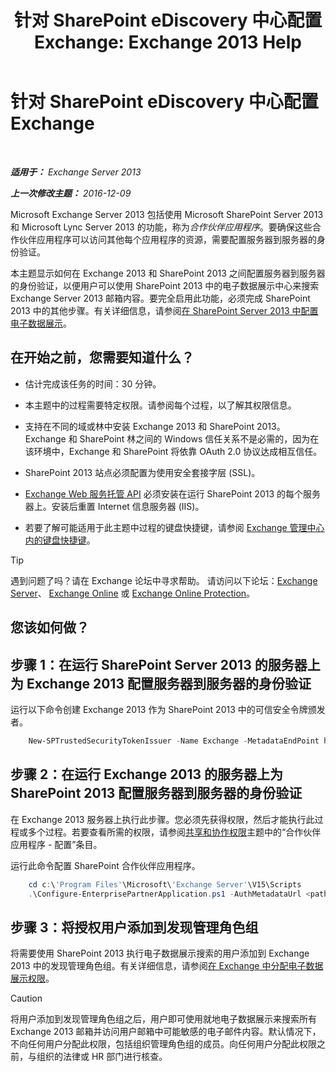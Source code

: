 ﻿---
title: '针对 SharePoint eDiscovery 中心配置 Exchange: Exchange 2013 Help'
TOCTitle: 针对 SharePoint eDiscovery 中心配置 Exchange
ms:assetid: 795c1a3b-295c-4ee5-ade9-52cf3fda3f19
ms:mtpsurl: https://technet.microsoft.com/zh-cn/library/JJ218665(v=EXCHG.150)
ms:contentKeyID: 50490869
ms.date: 01/11/2018
mtps_version: v=EXCHG.150
ms.translationtype: HT
---

# 针对 SharePoint eDiscovery 中心配置 Exchange

 

_**适用于：** Exchange Server 2013_

_**上一次修改主题：** 2016-12-09_

Microsoft Exchange Server 2013 包括使用 Microsoft SharePoint Server 2013 和 Microsoft Lync Server 2013 的功能，称为*合作伙伴应用程序*。要确保这些合作伙伴应用程序可以访问其他每个应用程序的资源，需要配置服务器到服务器的身份验证。

本主题显示如何在 Exchange 2013 和 SharePoint 2013 之间配置服务器到服务器的身份验证，以便用户可以使用 SharePoint 2013 中的电子数据展示中心来搜索 Exchange Server 2013 邮箱内容。要完全启用此功能，必须完成 SharePoint 2013 中的其他步骤。有关详细信息，请参阅[在 SharePoint Server 2013 中配置电子数据展示](https://go.microsoft.com/fwlink/?linkid=257727)。

## 在开始之前，您需要知道什么？

  - 估计完成该任务的时间：30 分钟。

  - 本主题中的过程需要特定权限。请参阅每个过程，以了解其权限信息。

  - 支持在不同的域或林中安装 Exchange 2013 和 SharePoint 2013。Exchange 和 SharePoint 林之间的 Windows 信任关系不是必需的，因为在该环境中，Exchange 和 SharePoint 将依靠 OAuth 2.0 协议达成相互信任。

  - SharePoint 2013 站点必须配置为使用安全套接字层 (SSL)。

  - [Exchange Web 服务托管 API](https://go.microsoft.com/fwlink/?linkid=257726) 必须安装在运行 SharePoint 2013 的每个服务器上。安装后重置 Internet 信息服务器 (IIS)。

  - 若要了解可能适用于此主题中过程的键盘快捷键，请参阅 [Exchange 管理中心内的键盘快捷键](keyboard-shortcuts-in-the-exchange-admin-center-exchange-online-protection-help.md)。

> [!TIP]  
> 遇到问题了吗？请在 Exchange 论坛中寻求帮助。 请访问以下论坛：<a href="https://go.microsoft.com/fwlink/p/?linkid=60612">Exchange Server</a>、 <a href="https://go.microsoft.com/fwlink/p/?linkid=267542">Exchange Online</a> 或 <a href="https://go.microsoft.com/fwlink/p/?linkid=285351">Exchange Online Protection</a>。


## 您该如何做？

## 步骤 1：在运行 SharePoint Server 2013 的服务器上为 Exchange 2013 配置服务器到服务器的身份验证

运行以下命令创建 Exchange 2013 作为 SharePoint 2013 中的可信安全令牌颁发者。

```powershell
    New-SPTrustedSecurityTokenIssuer -Name Exchange -MetadataEndPoint https://<Exchange Server Name or FQDN>/autodiscover/metadata/json/1
```

## 步骤 2：在运行 Exchange 2013 的服务器上为 SharePoint 2013 配置服务器到服务器的身份验证

在 Exchange 2013 服务器上执行此步骤。您必须先获得权限，然后才能执行此过程或多个过程。若要查看所需的权限，请参阅[共享和协作权限](sharing-and-collaboration-permissions-exchange-2013-help.md)主题中的“合作伙伴应用程序 - 配置”条目。

运行此命令配置 SharePoint 合作伙伴应用程序。

```powershell
    cd c:\'Program Files'\Microsoft\'Exchange Server'\V15\Scripts
    .\Configure-EnterprisePartnerApplication.ps1 -AuthMetadataUrl <path to SharePoint AuthMetadataUrl> -ApplicationType SharePoint
```

## 步骤 3：将授权用户添加到发现管理角色组

将需要使用 SharePoint 2013 执行电子数据展示搜索的用户添加到 Exchange 2013 中的发现管理角色组。有关详细信息，请参阅[在 Exchange 中分配电子数据展示权限](assign-ediscovery-permissions-in-exchange-exchange-2013-help.md)。

> [!CAUTION]  
> 将用户添加到发现管理角色组之后，用户即可使用就地电子数据展示来搜索所有 Exchange 2013 邮箱并访问用户邮箱中可能敏感的电子邮件内容。默认情况下，不向任何用户分配此权限，包括组织管理角色组的成员。向任何用户分配此权限之前，与组织的法律或 HR 部门进行核查。

